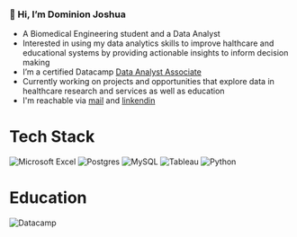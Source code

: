 ### 👋 Hi, I’m Dominion Joshua
- A Biomedical Engineering student and a Data Analyst
- Interested in using my data analytics skills to improve halthcare and educational systems by providing actionable insights to inform decision making
- I’m a certified Datacamp [Data Analyst Associate](https://www.datacamp.com/certificate/DAA0017640452721) <br/>
- Currently working on projects and opportunities that explore data in healthcare research and services as well as education
- I'm reachable via [mail](@deetechnopedia@gmail.com) and [linkendin](https://linkedin.com/in/dominion-joshua-5b359b237) <br/>

# Tech Stack
![Microsoft Excel](https://img.shields.io/badge/Microsoft_Excel-217346?style=for-the-badge&logo=microsoft-excel&logoColor=white)
![Postgres](https://img.shields.io/badge/postgres-%23316192.svg?style=for-the-badge&logo=postgresql&logoColor=blue)
![MySQL](https://img.shields.io/badge/mysql-4479A1.svg?style=for-the-badge&logo=mysql&logoColor=white)
![Tableau](https://img.shields.io/badge/tableau-F2C811?style=for-the-badge&logo=tableau&logoColor=black)
![Python](https://img.shields.io/badge/python-3670A0?style=for-the-badge&logo=python&logoColor=ffdd54)

# Education
![Datacamp](https://img.shields.io/badge/Datacamp-05192D?style=for-the-badge&logo=datacamp&logoColor=03E860)
<!---
Dominion-Udeme-Joshua/Dominion-Udeme-Joshua is a ✨ special ✨ repository because its `README.md` (this file) appears on your GitHub profile.
You can click the Preview link to take a look at your changes.
--->
